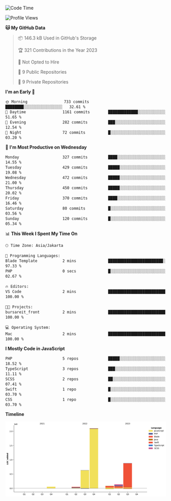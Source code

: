 <!--START_SECTION:waka-->
![Code Time](http://img.shields.io/badge/Code%20Time-199%20hrs%2048%20mins-blue)

![Profile Views](http://img.shields.io/badge/Profile%20Views-0-blue)

**🐱 My GitHub Data** 

> 📦 146.3 kB Used in GitHub's Storage 
 > 
> 🏆 321 Contributions in the Year 2023
 > 
> 🚫 Not Opted to Hire
 > 
> 📜 9 Public Repositories 
 > 
> 🔑 9 Private Repositories 
 > 
**I'm an Early 🐤** 

```text
🌞 Morning                733 commits         ████████░░░░░░░░░░░░░░░░░   32.61 % 
🌆 Daytime                1161 commits        █████████████░░░░░░░░░░░░   51.65 % 
🌃 Evening                282 commits         ███░░░░░░░░░░░░░░░░░░░░░░   12.54 % 
🌙 Night                  72 commits          █░░░░░░░░░░░░░░░░░░░░░░░░   03.20 % 
```
📅 **I'm Most Productive on Wednesday** 

```text
Monday                   327 commits         ████░░░░░░░░░░░░░░░░░░░░░   14.55 % 
Tuesday                  429 commits         █████░░░░░░░░░░░░░░░░░░░░   19.08 % 
Wednesday                472 commits         █████░░░░░░░░░░░░░░░░░░░░   21.00 % 
Thursday                 450 commits         █████░░░░░░░░░░░░░░░░░░░░   20.02 % 
Friday                   370 commits         ████░░░░░░░░░░░░░░░░░░░░░   16.46 % 
Saturday                 80 commits          █░░░░░░░░░░░░░░░░░░░░░░░░   03.56 % 
Sunday                   120 commits         █░░░░░░░░░░░░░░░░░░░░░░░░   05.34 % 
```


📊 **This Week I Spent My Time On** 

```text
🕑︎ Time Zone: Asia/Jakarta

💬 Programming Languages: 
Blade Template           2 mins              ████████████████████████░   97.33 % 
PHP                      0 secs              █░░░░░░░░░░░░░░░░░░░░░░░░   02.67 % 

🔥 Editors: 
VS Code                  2 mins              █████████████████████████   100.00 % 

🐱‍💻 Projects: 
bursareit_front          2 mins              █████████████████████████   100.00 % 

💻 Operating System: 
Mac                      2 mins              █████████████████████████   100.00 % 
```

**I Mostly Code in JavaScript** 

```text
PHP                      5 repos             █████░░░░░░░░░░░░░░░░░░░░   18.52 % 
TypeScript               3 repos             ███░░░░░░░░░░░░░░░░░░░░░░   11.11 % 
SCSS                     2 repos             ██░░░░░░░░░░░░░░░░░░░░░░░   07.41 % 
Swift                    1 repo              █░░░░░░░░░░░░░░░░░░░░░░░░   03.70 % 
CSS                      1 repo              █░░░░░░░░░░░░░░░░░░░░░░░░   03.70 % 
```



**Timeline**

![Lines of Code chart](https://raw.githubusercontent.com/brstreet2/brstreet2/main/assets/bar_graph.png)


<!--END_SECTION:waka-->
